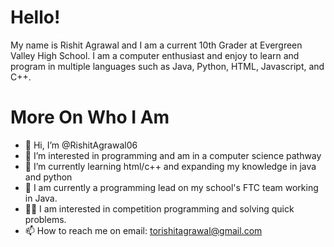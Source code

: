 # Hello!
My name is Rishit Agrawal and I am a current 10th Grader at Evergreen Valley High School. I am a computer enthusiast and enjoy to learn and program in multiple languages such as Java, Python, HTML, Javascript, and C++. 

# More On Who I Am
- 👋 Hi, I’m @RishitAgrawal06
- 👀 I’m interested in programming and am in a computer science pathway
- 🌱 I’m currently learning html/c++ and expanding my knowledge in java and python
- 🤖 I am currently a programming lead on my school's FTC team working in Java.
- 🧑‍💻 I am interested in competition programming and solving quick problems.
- 📫 How to reach me on email: torishitagrawal@gmail.com

<!---
RishitAgrawal06/RishitAgrawal06 is a ✨ special ✨ repository because its `README.md` (this file) appears on your GitHub profile.
You can click the Preview link to take a look at your changes.
--->
